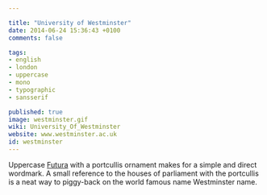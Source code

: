 ```yaml
---

title: "University of Westminster"
date: 2014-06-24 15:36:43 +0100
comments: false

tags:
- english
- london
- uppercase
- mono
- typographic
- sansserif

published: true
image: westminster.gif
wiki: University_Of_Westminster
website: www.westminster.ac.uk
id: westminster
---
```


Uppercase [Futura](http://en.wikipedia.org/wiki/Futura) with a portcullis ornament makes for a simple and direct wordmark. A small reference to the houses of parliament with the portcullis  is a neat way to piggy-back on the world famous name Westminster name.
